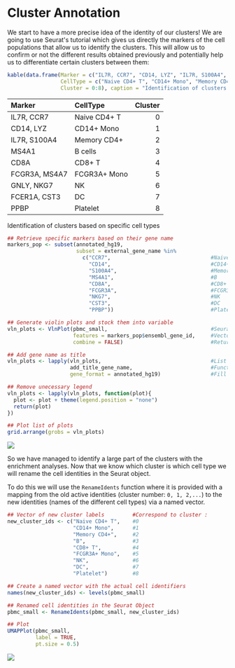 # Cluster Annotation

We start to have a more precise idea of the identity of our clusters!
We are going to use Seurat's tutorial which gives us directly the markers
of the cell populations that allow us to identify the clusters. This will
allow us to confirm or not the different results obtained previously and
potentially help us to differentiate certain clusters between them:

``` r
kable(data.frame(Marker = c("IL7R, CCR7", "CD14, LYZ", "IL7R, S100A4", "MS4A1", "CD8A", "FCGR3A, MS4A7", "GNLY, NKG7", "FCER1A, CST3", "PPBP"),
                 CellType = c("Naive CD4+ T", "CD14+ Mono", "Memory CD4+", "B cells", "CD8+ T", "FCGR3A+ Mono", "NK", "DC", "Platelet"),
                 Cluster = 0:8), caption = "Identification of clusters based on specific cell types")
```

| Marker        | CellType     | Cluster |
|:--------------|:-------------|--------:|
| IL7R, CCR7    | Naive CD4+ T |       0 |
| CD14, LYZ     | CD14+ Mono   |       1 |
| IL7R, S100A4  | Memory CD4+  |       2 |
| MS4A1         | B cells      |       3 |
| CD8A          | CD8+ T       |       4 |
| FCGR3A, MS4A7 | FCGR3A+ Mono |       5 |
| GNLY, NKG7    | NK           |       6 |
| FCER1A, CST3  | DC           |       7 |
| PPBP          | Platelet     |       8 |

Identification of clusters based on specific cell types

``` r
## Retrieve specific markers based on their gene name
markers_pop <- subset(annotated_hg19,
                      subset = external_gene_name %in%
                        c("CCR7",                                #Naive CD4+ T
                          "CD14",                                #CD14+ Mono
                          "S100A4",                              #Memory CD4+
                          "MS4A1",                               #B
                          "CD8A",                                #CD8+ T
                          "FCGR3A",                              #FCGR3A+ Mono
                          "NKG7",                                #NK
                          "CST3",                                #DC
                          "PPBP"))                               #Platelet

## Generate violin plots and stock them into variable
vln_plots <- VlnPlot(pbmc_small,                                 #SeuratObject
                     features = markers_pop$ensembl_gene_id,     #Vector of genes to plot
                     combine = FALSE)                            #Return list of plot objets instead of a combined plot (easier to process)

## Add gene name as title
vln_plots <- lapply(vln_plots,                                   #List of plots
                    add_title_gene_name,                         #Function to apply to the list
                    gene_format = annotated_hg19)                #Fill in the dataframe parameter

## Remove unecessary legend
vln_plots <- lapply(vln_plots, function(plot){
  plot <- plot + theme(legend.position = "none")
  return(plot)
})

## Plot list of plots
grid.arrange(grobs = vln_plots)
```

<img src="../images/unnamed-chunk-2-1.png" style="display: block; margin: auto;" />

So we have managed to identify a large part of the clusters with the
enrichment analyses. Now that we know which cluster is which cell type
we will rename the cell identities in the Seurat object.

To do this we will use the `RenameIdents` function where it is provided
with a mapping from the old active identities (cluster number:
`0, 1, 2,...`) to the new identities (names of the different cell types)
via a named vector.

``` r
## Vector of new cluster labels         #Correspond to cluster :
new_cluster_ids <- c("Naive CD4+ T",    #0
                     "CD14+ Mono",      #1
                     "Memory CD4+",     #2
                     "B",               #3
                     "CD8+ T",          #4
                     "FCGR3A+ Mono",    #5
                     "NK",              #6
                     "DC",              #7
                     "Platelet")        #8

## Create a named vector with the actual cell identifiers
names(new_cluster_ids) <- levels(pbmc_small)

## Renamed cell identities in the Seurat Object
pbmc_small <- RenameIdents(pbmc_small, new_cluster_ids)

## Plot
UMAPPlot(pbmc_small,
         label = TRUE,
         pt.size = 0.5)
```

<img src="../images/RenameIdents-1.png" style="display: block; margin: auto;" />
